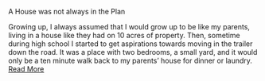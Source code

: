 A House was not always in the Plan

Growing up, I always assumed that I would grow up to be like my parents, living in a house like they had on 10 acres of property. Then, sometime during high school I started to get aspirations towards moving in the trailer down the road. It was a place with two bedrooms, a small yard, and it would only be a ten minute walk back to my parents’ house for dinner or laundry.
[Read More](https://docs.google.com/document/d/1kccI5vR1dCLH5SsrZJR9lK-cyII_Ofj-ljve6DQtVvk/edit?usp=sharing)
